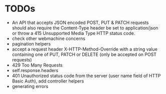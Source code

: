 # TODOs

 * An API that accepts JSON encoded POST, PUT & PATCH requests should also require the Content-Type header be set to application/json or throw a 415 Unsupported Media Type HTTP status code.
 * check other webmachine concerns
 * pagination helpers
 * accept a request header X-HTTP-Method-Override with a string value containing one of PUT, PATCH or DELETE (only be accepted on POST requests)
 * 429 Too Many Requests
 * self.response.headers
 * 401 Unauthorized status code from the server (user name field of HTTP Basic Auth), add controller helpers
 * generating errors
